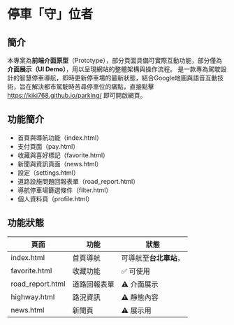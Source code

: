 # 停車「守」位者

## 簡介
  本專案為**前端介面原型**（Prototype），部分頁面具備可實際互動功能，部分僅為**介面展示（UI Demo）**，用以呈現網站的整體架構與操作流程。
  是一款專為駕駛設計的智慧停車導航，即時更新停車場的最新狀態，結合Google地圖與語音互動技術，旨在解決都市駕駛時苦尋停車位的痛點，直接點擊 https://kiki768.github.io/parking/ 即可開啟網頁。

## 功能簡介
- 首頁與導航功能（index.html）
- 支付頁面（pay.html）
- 收藏與喜好標記（favorite.html）
- 新聞與資訊頁面（news.html）
- 設定（settings.html）
- 道路設施問題回報表單（road_report.html）
- 導航停車場篩選條件（filter.html）
- 個人資料頁（profile.html）

## 功能狀態
| 頁面 | 功能 | 狀態 |
|------|------|------|
| index.html | 首頁導航 | 可導航至**台北車站**， |
| favorite.html | 收藏功能 | ✅ 可使用 |
| road_report.html | 道路回報表單 | ⚠️ 介面展示 |
| highway.html | 路況資訊 | ⚠️ 靜態內容 |
| news.html | 新聞頁 | ⚠️ 展示用 |

  

